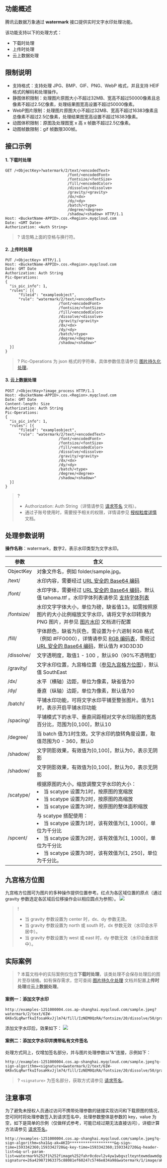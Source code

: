 ## 功能概述
腾讯云数据万象通过 **watermark** 接口提供实时文字水印处理功能。

该功能支持以下的处理方式：

- 下载时处理
- 上传时处理
- 云上数据处理

## 限制说明

- 支持格式：支持处理 JPG、BMP、GIF、PNG、WebP 格式，并且支持 HEIF 格式的解码和处理操作。
- 静图体积限制：处理图片原图大小不超过32MB、宽高不超过50000像素且总像素不超过2.5亿像素，处理结果图宽高设置不超过50000像素。
- WebP图片限制：处理图片原图大小不超过32MB、宽高不超过16383像素且总像素不超过2.5亿像素，处理结果图宽高设置不超过16383像素。
- 动图体积限制：原图及处理图宽 x 高 x 帧数不超过2.5亿像素。
- 动图帧数限制：gif 帧数限300帧。


## 接口示例

#### 1. 下载时处理

```plaintext
GET /<ObjectKey>?watermark/2/text/<encodedText>
                            /font/<encodedFont>
                            /fontsize/<fontSize>
                            /fill/<encodedColor>
                            /dissolve/<dissolve>
                            /gravity/<gravity>
                            /dx/<dx>
                            /dy/<dy>
                            /batch/<type>
                            /degree/<degree>
                            /shadow/<shadow> HTTP/1.1
Host: <BucketName-APPID>.cos.<Region>.myqcloud.com
Date: <GMT Date>
Authorization: <Auth String>
```

>? 请忽略上面的空格与换行符。

#### 2. 上传时处理

```plaintext
PUT /<ObjectKey> HTTP/1.1
Host: <BucketName-APPID>.cos.<Region>.myqcloud.com
Date: GMT Date
Authorization: Auth String
Pic-Operations: 
{
  "is_pic_info": 1,
  "rules": [{
      "fileid": "exampleobject",
      "rule": "watermark/2/text/<encodedText>
                        /font/<encodedFont>
                        /fontsize/<fontSize>
                        /fill/<encodedColor>
                        /dissolve/<dissolve>
                        /gravity/<gravity>
                        /dx/<dx>
                        /dy/<dy>
                        /batch/<type>
                        /degree/<degree>
                        /shadow/<shadow>"
  }]
}
```

>? Pic-Operations 为 json 格式的字符串，具体参数信息请参见 [图片持久化处理](https://cloud.tencent.com/document/product/460/18147)。
>

#### 3. 云上数据处理

```plaintext
POST /<ObjectKey>?image_process HTTP/1.1
Host: <BucketName-APPID>.cos.<Region>.myqcloud.com
Date: GMT Date
Content-length: Size
Authorization: Auth String
Pic-Operations: 
{
  "is_pic_info": 1,
  "rules": [{
      "fileid": "exampleobject",
      "rule": "watermark/2/text/<encodedText>
                        /font/<encodedFont>
                        /fontsize/<fontSize>
                        /fill/<encodedColor>
                        /dissolve/<dissolve>
                        /gravity/<gravity>
                        /dx/<dx>
                        /dy/<dy>
                        /batch/<type>
                        /degree/<degree>
                        /shadow/<shadow>"
  }]
}
```


>? 
> - Authorization: Auth String（详情请参见 [请求签名](https://cloud.tencent.com/document/product/436/7778) 文档）。
> - 通过子账号使用时，需要授予相关的权限，详情请参见 [授权粒度详情](https://cloud.tencent.com/document/product/460/41741) 文档。
> 



## 处理参数说明

**操作名称**：watermark，数字2，表示水印类型为文字水印。

| 参数         | 含义                                                         |
| ------------ | ------------------------------------------------------------ |
| ObjectKey  | 对象文件名，例如 folder/sample.jpg。                           |
| /text/       | 水印内容，需要经过 [URL 安全的 Base64 编码](https://cloud.tencent.com/document/product/460/32832#.E4.BB.80.E4.B9.88.E6.98.AF-url-.E5.AE.89.E5.85.A8.E7.9A.84-base64-.E7.BC.96.E7.A0.81.EF.BC.9F)                    |
| /font/       | 水印字体，需要经过 [URL 安全的 Base64 编码](https://cloud.tencent.com/document/product/460/32832#.E4.BB.80.E4.B9.88.E6.98.AF-url-.E5.AE.89.E5.85.A8.E7.9A.84-base64-.E7.BC.96.E7.A0.81.EF.BC.9F)，默认值 tahoma.ttf 。水印字体列表请参见 [支持字体列表](https://cloud.tencent.com/document/product/460/19568) |
| /fontsize/   | 水印文字字体大小，单位为磅，缺省值13。如需按照原图片的大小比例缩放文字水印，请将文字水印转换为 PNG 图片，并参见 [图片水印](https://cloud.tencent.com/document/product/460/6930) 文档进行配置 |
| /fill/       | 字体颜色，缺省为灰色，需设置为十六进制 RGB 格式（例如 #FF0000），详情请参见 [RGB 编码表](https://www.rapidtables.com/web/color/RGB_Color.html)，需经过 [URL 安全的 Base64 编码](https://cloud.tencent.com/document/product/460/32832#.E4.BB.80.E4.B9.88.E6.98.AF-url-.E5.AE.89.E5.85.A8.E7.9A.84-base64-.E7.BC.96.E7.A0.81.EF.BC.9F)，默认值为 #3D3D3D |
| /dissolve/   | 文字透明度，取值1 - 100 ，默认90（90%不透明度）                |
| /gravity/    | 文字水印位置，九宫格位置（[参见九宫格方位图](#1)），默认值 SouthEast |
| /dx/         | 水平（横轴）边距，单位为像素，缺省值为0                      |
| /dy/         | 垂直（纵轴）边距，单位为像素，默认值为0                      |
| /batch/      | 平铺水印功能，可将文字水印平铺至整张图片。值为1时，表示开启平铺水印功能 |
|/spacing/	|平铺模式下的水平、垂直间距相对文字水印贴图的宽高百分比，范围为[0,100]，默认10|
| /degree/     | 当 batch 值为1时生效。文字水印的旋转角度设置，取值范围为0 - 360，默认0  |
| /shadow/	|  文字阴影效果，有效值为[0,100]，默认为0，表示无阴影   |   
| /shadow/	|  文字阴影效果，有效值为[0,100]，默认为0，表示无阴影   |   
| /scatype/	|  根据原图的大小，缩放调整文字水印的大小：<li>当 scatype 设置为1时，按原图的宽缩放<li>当 scatype 设置为2时，按原图的高缩放<li>当 scatype 设置为3时，按原图的整体面积缩放   | 
| /spcent/	|  与 scatype 搭配使用：<li>当 scatype 设置为1时，该有效值为[1, 1000]，单位为千分比<li>当 scatype 设置为2时，该有效值为[1, 1000]，单位为千分比<li>当 scatype 设置为3时，该有效值为[1, 250]，单位为千分比。   | 

<span id="1"></span>
## 九宫格方位图

九宫格方位图可为图片的多种操作提供位置参考。红点为各区域位置的原点（通过 gravity 参数选定各区域后位移操作会以相应圆点为参照）。
![](https://main.qcloudimg.com/raw/53a143451229b4fbdd74935afe3832d5.png)

>!
> - 当 gravity 参数设置为 center 时，dx、dy 参数无效。
> - 当 gravity 参数设置为 north 或 south 时，dx 参数无效（水印会水平居中）。
> - 当 gravity 参数设置为 west 或 east 时，dy 参数无效（水印会垂直居中）。

## 实际案例

>? 本篇文档中的实际案例仅包含**下载时处理**，该类处理不会保存处理后的图片至存储桶。如有保存需求，您可查阅 [图片持久化处理](https://cloud.tencent.com/document/product/460/18147) 文档并配置**上传时处理**或**云上数据处理**。
>


#### 案例一：添加文字水印

```plaintext
http://examples-1251000004.cos.ap-shanghai.myqcloud.com/sample.jpeg?watermark/2/text/6IW-6K6v5LqRwrfkuIfosaHkvJjlm74/fill/IzNEM0QzRA/fontsize/20/dissolve/50/gravity/northeast/dx/20/dy/20/batch/1/degree/45
```

添加文字水印后，效果如下：
![](https://main.qcloudimg.com/raw/e2ea173afafb7b50a2a7824b9173edf2.jpeg)

#### 案例二：添加文字水印并携带私有文件签名

处理方式同上，仅增加签名部分，并与图片处理参数以“&”连接，示例如下：

```plaintext
http://examples-1251000004.cos.ap-shanghai.myqcloud.com/sample.jpeg?q-sign-algorithm=<signature>&watermark/2/text/6IW-6K6v5LqRwrfkuIfosaHkvJjlm74/fill/IzNEM0QzRA/fontsize/20/dissolve/50/gravity/northeast/dx/20/dy/20/batch/1/degree/45
```

>? `<signature>` 为签名部分，获取方式请参见 [请求签名](https://cloud.tencent.com/document/product/436/7778)。
>

## 注意事项

为了避免未授权人员通过访问不携带处理参数的链接实现访问和下载原图的情况，您可同时将处理参数签入到请求签名中，处理参数整体是参数的 key，value 为空，如下是简单的示例（仅做样式参考，可能已经过期无法直接访问），详细计算方法请参见 [请求签名](https://cloud.tencent.com/document/product/436/14114)。


```plaintext
http://examples-1251000004.cos.ap-shanghai.myqcloud.com/sample.jpeg?q-sign-algorithm=sha1&q-ak=AKID********************&q-sign-time=1593342360;1593342720&q-key-time=1593342360;1593342720&q-header-list=&q-url-param-list=watermark%252f1%252fimage%252fahr0cdovl2v4yw1wbgvzlteyntewmdawmdqucgljc2gubxlxy2xvdwquy29tl3nodwl5aw4uanbn%252fgravity%252fsoutheast&q-signature=26a429871963375c88081ef60247c5746e834a98&watermark/1/image/aHR0cDovL2V4YW1wbGVzLTEyNTEwMDAwMDQucGljc2gubXlxY2xvdWQuY29tL3NodWl5aW4uanBn/gravity/southeast
```

